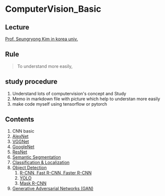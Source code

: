 # ComputerVision_Basic

## Lecture

[Prof. Seungryong Kim in korea univ.](https://www.youtube.com/playlist?list=PLCNc54m6eBRWz3tmkBPJAIdkSn6vFhtgR)

## Rule

> To understand more easily, 

## study procedure

1. Understand lots of computervision's concept and Study
2. Memo in markdown file with picture which help to understan more easily
3. make code myself using tensorflow or pytorch


## Contents

1. CNN basic
2. [AlexNet](note/02_AlexNet.md)
3. [VGGNet](note/03_VGGNet.md)
4. [GoogleNet](note/04_GoogleNet.md)
5. [ResNet](note/05_ResNet.md)
6. [Semantic Segmentation](note/06_Semantic_Segmentation.md)
7. [Classification & Localization](note/07_Classification_Localization.md)
8. [Object Detection](note/08_Object_Detection.md)
   1. [R-CNN, Fast R-CNN, Faster R-CNN](note/08_Object_Detection(R-CNN_all).md)
   2. [YOLO](note/08_Object_Detection(YOLO).md)
   3. [Mask R-CNN](note/08_instance_segmentation.md)
9. [Generative Adversarial Networks (GAN)](note/09_GAN.md)